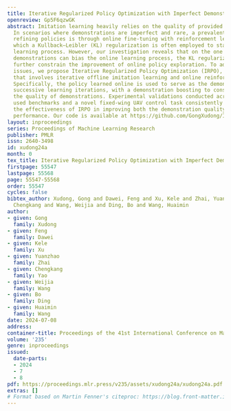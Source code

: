 ```yaml
---
title: Iterative Regularized Policy Optimization with Imperfect Demonstrations
openreview: Gp5F6qzwGK
abstract: Imitation learning heavily relies on the quality of provided demonstrations.
  In scenarios where demonstrations are imperfect and rare, a prevalent approach for
  refining policies is through online fine-tuning with reinforcement learning, in
  which a Kullback–Leibler (KL) regularization is often employed to stabilize the
  learning process. However, our investigation reveals that on the one hand, imperfect
  demonstrations can bias the online learning process, the KL regularization will
  further constrain the improvement of online policy exploration. To address the above
  issues, we propose Iterative Regularized Policy Optimization (IRPO), a framework
  that involves iterative offline imitation learning and online reinforcement exploration.
  Specifically, the policy learned online is used to serve as the demonstrator for
  successive learning iterations, with a demonstration boosting to consistently enhance
  the quality of demonstrations. Experimental validations conducted across widely
  used benchmarks and a novel fixed-wing UAV control task consistently demonstrate
  the effectiveness of IRPO in improving both the demonstration quality and the policy
  performance. Our code is available at https://github.com/GongXudong/IRPO.
layout: inproceedings
series: Proceedings of Machine Learning Research
publisher: PMLR
issn: 2640-3498
id: xudong24a
month: 0
tex_title: Iterative Regularized Policy Optimization with Imperfect Demonstrations
firstpage: 55547
lastpage: 55568
page: 55547-55568
order: 55547
cycles: false
bibtex_author: Xudong, Gong and Dawei, Feng and Xu, Kele and Zhai, Yuanzhao and Yao,
  Chengkang and Wang, Weijia and Ding, Bo and Wang, Huaimin
author:
- given: Gong
  family: Xudong
- given: Feng
  family: Dawei
- given: Kele
  family: Xu
- given: Yuanzhao
  family: Zhai
- given: Chengkang
  family: Yao
- given: Weijia
  family: Wang
- given: Bo
  family: Ding
- given: Huaimin
  family: Wang
date: 2024-07-08
address:
container-title: Proceedings of the 41st International Conference on Machine Learning
volume: '235'
genre: inproceedings
issued:
  date-parts:
  - 2024
  - 7
  - 8
pdf: https://proceedings.mlr.press/v235/assets/xudong24a/xudong24a.pdf
extras: []
# Format based on Martin Fenner's citeproc: https://blog.front-matter.io/posts/citeproc-yaml-for-bibliographies/
---
```

